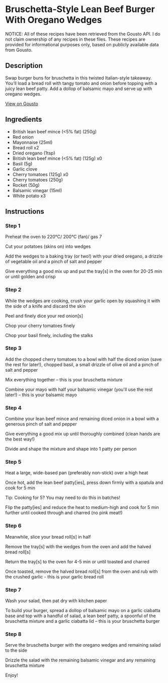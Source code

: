 # Bruschetta-Style Lean Beef Burger With Oregano Wedges

NOTICE: All of these recipes have been retrieved from the Gousto API. I do not claim ownership of any recipes in these files. These recipes are provided for informational purposes only, based on publicly available data from Gousto.

## Description

Swap burger buns for bruschetta in this twisted Italian-style takeaway. You’ll load a bread roll with tangy tomato and onion before topping with a juicy lean beef patty. Add a dollop of balsamic mayo and serve up with oregano wedges. 

[View on Gousto](https://www.gousto.co.uk/recipes/cookbook/bruschetta-style-lean-beef-burger-with-oregano-wedges)

## Ingredients

- British lean beef mince (<5% fat) (250g)
- Red onion
- Mayonnaise (25ml)
- Bread roll x2
- Dried oregano (1tsp)
- British lean beef mince (<5% fat) (125g) x0
- Basil (5g)
- Garlic clove
- Cherry tomatoes (125g) x0
- Cherry tomatoes (250g)
- Rocket (50g)
- Balsamic vinegar (15ml)
- White potato x3

## Instructions


### Step 1

Preheat the oven to 220°C/ 200°C (fan)/ gas 7

Cut your potatoes (skins on) into wedges

Add the wedges to a baking tray (or two!) with your dried oregano, a drizzle of vegetable oil and a pinch of salt and pepper

Give everything a good mix up and put the tray[s] in the oven for 20-25 min or until golden and crisp


### Step 2

While the wedges are cooking, crush your garlic open by squashing it with the side of a knife and discard the skin

Peel and finely dice your red onion[s]

Chop your cherry tomatoes finely

Chop your basil finely, including the stalks


### Step 3

Add the chopped cherry tomatoes to a bowl with half the diced onion (save the rest for later!), chopped basil, a small drizzle of olive oil and a pinch of salt and pepper

Mix everything together – this is your bruschetta mixture

Combine your mayo with half your balsamic vinegar (you'll use the rest later!) – this is your balsamic mayo


### Step 4

Combine your lean beef mince and remaining diced onion in a bowl with a generous pinch of salt and pepper

Give everything a good mix up until thoroughly combined (clean hands are the best way!)

Divide and shape the mixture and shape into 1 patty per person


### Step 5

Heat a large, wide-based pan (preferably non-stick) over a high heat

Once hot, add the lean beef patty[ies], press down firmly with a spatula and cook for 5 min

Tip: Cooking for 5? You may need to do this in batches!

Flip the patty[ies] and reduce the heat to medium-high and cook for 5 min further until cooked through and charred (no pink meat!)


### Step 6

Meanwhile, slice your bread roll[s] in half

Remove the tray[s] with the wedges from the oven and add the halved bread roll[s]

Return the tray[s] to the oven for 4-5 min or until toasted and charred

Once toasted, remove the  halved bread roll[s] from the oven and rub with the crushed garlic - this is your garlic bread roll


### Step 7

Wash your salad, then pat dry with kitchen paper

To build your burger, spread a dollop of balsamic mayo on a garlic ciabatta base and top with a handful of salad, a lean beef patty, a spoonful of the bruschetta mixture and a garlic ciabatta lid – this is your bruschetta burger

### Step 8

Serve the bruschetta burger with the oregano wedges and remaining salad to the side

Drizzle the salad with the remaining balsamic vinegar and any remaining bruschetta mixture

Enjoy!

